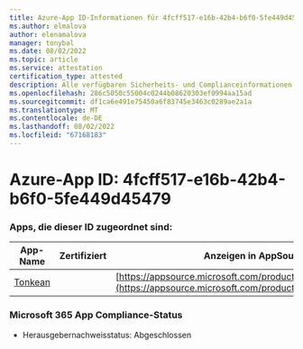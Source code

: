 ```yaml
---
title: Azure-App ID-Informationen für 4fcff517-e16b-42b4-b6f0-5fe449d45479
ms.author: elmalova
author: elenamalova
manager: tonybal
ms.date: 08/02/2022
ms.topic: article
ms.service: attestation
certification_type: attested
description: Alle verfügbaren Sicherheits- und Complianceinformationen für 4fcff517-e16b-42b4-b6f0-5fe449d45479.
ms.openlocfilehash: 286c5050c55004c0244b08620303ef0994aa15ad
ms.sourcegitcommit: df1ca6e491e75450a6f83745e3463c0289ae2a1a
ms.translationtype: MT
ms.contentlocale: de-DE
ms.lasthandoff: 08/02/2022
ms.locfileid: "67168183"
---
```

# <a name="azure-app-id-4fcff517-e16b-42b4-b6f0-5fe449d45479"></a>Azure-App ID: 4fcff517-e16b-42b4-b6f0-5fe449d45479


### <a name="apps-associated-with-this-id"></a>Apps, die dieser ID zugeordnet sind:
| **App-Name** | **Zertifiziert** | **Anzeigen in AppSource** |
|--------------|---------------|-----------------------|
| [Tonkean](../forward/WA104381749.md) |  | [https://appsource.microsoft.com/product/office/WA104381749](https://appsource.microsoft.com/product/office/WA104381749) |

### <a name="microsoft-365-app-compliance-status"></a>Microsoft 365 App Compliance-Status
- Herausgebernachweisstatus: Abgeschlossen

